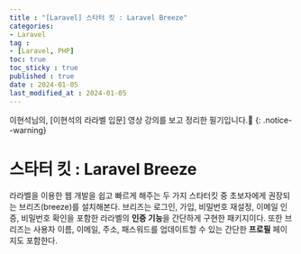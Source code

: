 ```yaml
---
title : "[Laravel] 스타터 킷 : Laravel Breeze"
categories:
- Laravel
tag :
- [Laravel, PHP]
toc: true
toc_sticky : true
published : true
date : 2024-01-05
last_modified_at : 2024-01-05
---
```




이현석님의, [이현석의 라라벨 입문] 영상 강의를 보고 정리한 필기입니다.📢
{: .notice--warning}

# 스타터 킷 : Laravel Breeze

라라벨을 이용한 웹 개발을 쉽고 빠르게 해주는 두 가지 스타터킷 중 초보자에게 권장되는 브리즈(breeze)를 설치해본다. 브리즈는 로그인, 가입, 비밀번호 재설정, 이메일 인증, 비밀번호 확인을 포함한 라라벨의 **인증 기능**을 간단하게 구현한 패키지이다. 또한 브리즈는 사용자 이름, 이메일, 주소, 패스워드를 업데이트할 수 있는 간단한 **프로필** 페이지도 포함한다.

